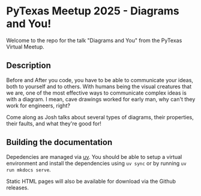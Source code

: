 # PyTexas Meetup 2025 - Diagrams and You!

Welcome to the repo for the talk "Diagrams and You" from the PyTexas Virtual Meetup.

## Description

Before and After you code, you have to be able to communicate your ideas, both to yourself and to others. With humans being the visual creatures that we are, one of the most effective ways to communicate complex ideas is with a diagram. I mean, cave drawings worked for early man, why can't they work for engineers, right?

Come along as Josh talks about several types of diagrams, their properties, their faults, and what they're good for!

## Building the documentation

Depedencies are managed via [uv](https://github.com/astral-sh/uv). You should be able to setup a virtual environment and install the dependencies using `uv sync` or by running `uv run mkdocs serve`.

Static HTML pages will also be available for download via the Github releases.
